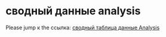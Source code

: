 # сводный данные analysis

Please jump к the ссылка: [сводный таблица данные Analysis](../../данные_analysis/сводный_таблица_данныеAnalysis)
